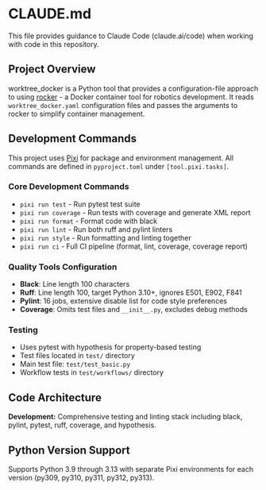 # CLAUDE.md

This file provides guidance to Claude Code (claude.ai/code) when working with code in this repository.

## Project Overview

worktree_docker is a Python tool that provides a configuration-file approach to using [rocker](https://github.com/osrf/rocker) - a Docker container tool for robotics development. It reads `worktree_docker.yaml` configuration files and passes the arguments to rocker to simplify container management.

## Development Commands

This project uses [Pixi](https://pixi.sh) for package and environment management. All commands are defined in `pyproject.toml` under `[tool.pixi.tasks]`.

### Core Development Commands
- `pixi run test` - Run pytest test suite
- `pixi run coverage` - Run tests with coverage and generate XML report
- `pixi run format` - Format code with black
- `pixi run lint` - Run both ruff and pylint linters
- `pixi run style` - Run formatting and linting together
- `pixi run ci` - Full CI pipeline (format, lint, coverage, coverage report)

### Quality Tools Configuration
- **Black**: Line length 100 characters
- **Ruff**: Line length 100, target Python 3.10+, ignores E501, E902, F841
- **Pylint**: 16 jobs, extensive disable list for code style preferences
- **Coverage**: Omits test files and `__init__.py`, excludes debug methods

### Testing
- Uses pytest with hypothesis for property-based testing
- Test files located in `test/` directory
- Main test file: `test/test_basic.py`
- Workflow tests in `test/workflows/` directory

## Code Architecture


**Development:** Comprehensive testing and linting stack including black, pylint, pytest, ruff, coverage, and hypothesis.

## Python Version Support

Supports Python 3.9 through 3.13 with separate Pixi environments for each version (py309, py310, py311, py312, py313).